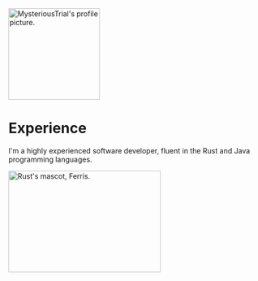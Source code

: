 
<img src="https://avatars.githubusercontent.com/u/113448278?v=4" width="180" height="180" alt="MysteriousTrial's profile picture.">

# Experience

I'm a highly experienced software developer, fluent in the Rust and Java programming languages.

<img src="https://rustacean.net/assets/rustacean-orig-noshadow.png" width="300" height="200" alt="Rust's mascot, Ferris.">
